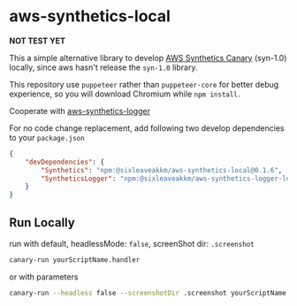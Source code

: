 # aws-synthetics-local
**NOT TEST YET**

This a simple alternative library to develop [AWS Synthetics Canary](https://docs.aws.amazon.com/AmazonCloudWatch/latest/monitoring/CloudWatch_Synthetics_Canaries_Function_Library.html) (syn-1.0) locally, since aws hasn't release the `syn-1.0` library.

This repository use `puppeteer` rather than `puppeteer-core` for better debug experience,
so you will download Chromium while `npm install`.

Cooperate with [aws-synthetics-logger](https://www.npmjs.com/package/@sixleaveakkm/aws-synthetics-logger-local)

For no code change replacement, add following two develop dependencies to your `package.json`
```json
{
    "devDependencies": {
        "Synthetics": "npm:@sixleaveakkm/aws-synthetics-local@0.1.6",
        "SyntheticsLogger": "npm:@sixleaveakkm/aws-synthetics-logger-local@0.1.6"
    }
}
```

## Run Locally
run with default, headlessMode: `false`, screenShot dir: `.screenshot`
```bash
canary-run yourScriptName.handler
```
or with parameters
```bash
canary-run --headless false --screenshotDir .screenshot yourScriptName.handler
```
